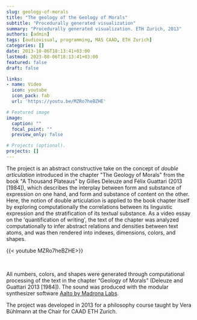 ```yaml
---
slug: geology-of-morals
title: "The geology of the Geology of Morals"
subtitle: "Procedurally generated visualization"
summary: "Procedurally generated visualization. ETH Zurich, 2013"
authors: [admin]
tags: [audiovisual, programming, MAS CAAD, ETH Zurich]
categories: []
date: 2013-10-06T18:13:41+03:00
lastmod: 2023-08-06T18:13:41+03:00
featured: false
draft: false

links: 
- name: Video
  icon: youtube
  icon_pack: fab
  url: 'https://youtu.be/MZRo7heBZHE'

# Featured image
image:
  caption: ""
  focal_point: ""
  preview_only: false

# Projects (optional).
projects: []
---
```



The project is an abstract constructive take on the concept of *double articulation* introduced in the chapter "The Geology of Morals" from the book "A Thousand Plateaus" by Gilles Deleuze and Félix Guattari (2013 [1984]), which describes the interplay between form and substance of expression on one hand, and form and substance of content on the other. 
Here, the notion of double articulation is applied to the book chapter itself by exploring computationally the correlations between its linguistic expression and the stratification of its textual substance. 
As a video essay on the 'quantification of writing', the text of the chapter was analyzed computationally to infer abstract relations and densities between text atoms, and was then rendered into indexes, dimensions, colors, and shapes. 

{{< youtube MZRo7heBZHE>}}

<br>

All numbers, colors, and shapes were generated through computational processing of the text in the chapter “Geology of Morals” (Deleuze and Guattari 2013 [1984]).
The sound was produced with the modular synthesizer software [Aalto by Madrona Labs](https://madronalabs.com/products/aalto). 

The project was developed in 2013 for a philosophy course taught by Vera Bühlmann at the Chair for CAAD ETH Zurich. 


<!-- 
is seen as the interaction, on a meta-level, between the lecture of Professor Challenger as expression and the actual concept of strata and stratification as substance. As an essay on the “quantification of writing” therefore, the corpus of the chapter was abstracted to text and analyzed in abstract relations and densities of occurrences from which each word would receive dimensions, which can eventually be rendered or transposed to numbers, colors and shapes.

“The geology of The Geology of Morals” is an abstract constructive take on the concept of *double articulation* introduced in the chapter “The Geology of Morals” from the book “One thousand Plateaus” of Gilles Deleuze and Felix Guattari (2013 [1984)].
Double articulation, the interplay between form and substance of expression on one hand, and form and substance of content on the other, here is applied to the book chapter itself as the interaction between the linguistic content of the lecture of Professor Challenger (expression), and actual concept of stratification (substance). 
The body o
  -->
